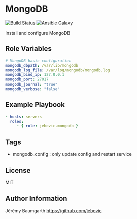 MongoDB
=========

[![Build Status](https://travis-ci.org/jebovic/ansible-mongodb.svg?branch=master)](https://travis-ci.org/jebovic/ansible-mongodb) [![Ansible Galaxy](https://img.shields.io/badge/galaxy-jebovic.mongodb-blue.svg?style=flat)](https://galaxy.ansible.com/jebovic/mongodb)

Install and configure MongoDB

Role Variables
--------------

```yaml
# MongoDB basic configuration
mongodb_dbpath: /var/lib/mongodb
mongodb_log_file: /var/log/mongodb/mongodb.log
mongodb_bind_ip: 127.0.0.1
mongodb_port: 27017
mongodb_journal: "true"
mongodb_verbose: "false"
```

Example Playbook
----------------

```yaml
- hosts: servers
  roles:
     - { role: jebovic.mongodb }
```

Tags
----

* mongodb_config : only update config and restart service

License
-------

MIT

Author Information
------------------

Jérémy Baumgarth https://github.com/jebovic
